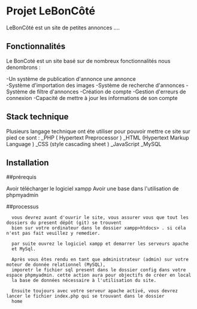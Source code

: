 # Projet LeBonCôté

LeBonCôté est un site de petites annonces ....

## Fonctionnalités

Le BonCoté est un site basé sur de nombreux fonctionnalités 
nous denombrons : 

-Un système de publication d'annonce une annonce  
-Système d'importation des images
-Système de recherche d'annonces
-Système de filtre d'annonces
-Création de compte
-Gestion d'erreurs de connexion
-Capacité de mettre à jour les informations de son compte 

## Stack technique

Plusieurs langage technique ont éte utiliser pour pouvoir mettre ce site sur pied
ce sont :
      _PHP ( Hypertext Preprocessor )
      _HTML (Hypertext Markup Language )
      _CSS (style cascading sheet )
      _JavaScript
      _MySQL

## Installation
 ##prérequis 
 
   Avoir télécharger le logiciel xampp
   Avoir une base dans l'utilisation de phpmyadmin 
   
 ##processus
 
      vous devrez avant d'ouvrir le site, vous assurer vous que tout les dossiers du present dépôt (git) se trouvent 
      bien sur votre ordinateur dans le dossier xampp>htdocs> . si céla n'est pas fait veuillez y remedier.
      
      par suite ouvrez le logiciel xampp et demarrer les serveurs apache 
      et MySql.
        
      Après vous êtes rendu en tant que administrateur (admin) sur votre moteur de donnée relationnel (MySQL), 
      imporetr le fichier sql present dans le dossier config dans votre espace phpmyadmin. cette action aura pour objectifs de créer en local
      la base de données nécessaire à l'utilisation du site.
   
      Ensuite toujours avec votre serveur apache activé, vous devrez lancer le fichier index.php qui se trouvant dans le dossier 
      home
      
